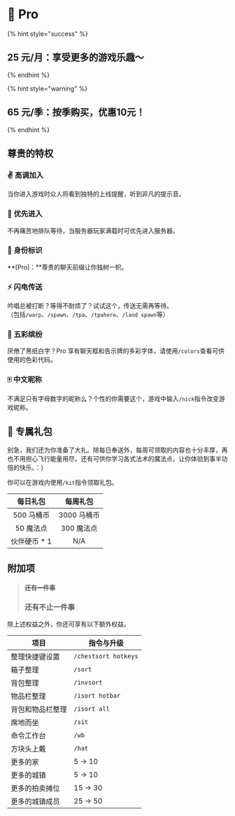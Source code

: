 # 💎 Pro

{% hint style="success" %}
## 25 元/月：享受更多的游戏乐趣～
{% endhint %}

{% hint style="warning" %}
## 65 元/季：按季购买，优惠10元！
{% endhint %}

## 尊贵的特权

### ✌️ **高调加入**

当你进入游戏时众人将看到独特的上线提醒，听到非凡的提示音。

### 💃 **优先进入**

不再痛苦地排队等待，当服务器玩家满载时可优先进入服务器。

### 💎 **身份标识**

**\[Pro]：**尊贵的聊天前缀让你独树一帜。

### ⚡ **闪电传送**

吟唱总被打断？等得不耐烦了？试试这个，传送无需再等待。\
（包括`/warp`、`/spawn`、`/tpa`、`/tpahere`、`/land spawn`等）

### 🌈 **五彩缤纷**

厌倦了黑纸白字？Pro 享有聊天框和告示牌的多彩字体，请使用`/colors`查看可供使用的色彩代码。

### 🀄 **中文昵称**

不满足只有字母数字的昵称么？个性的你需要这个，游戏中输入`/nick`指令改变游戏昵称。

## 🎁 专属礼包

别急，我们还为你准备了大礼。除每日奉送外，每周可领取的内容也十分丰厚，再也不用担心飞行能量用尽，还有可供你学习各式法术的魔法点，让你体验到事半功倍的快乐。：)

你可以在游戏内使用`/kit`指令领取礼包。

|    每日礼包   |   每周礼包   |
| :-------: | :------: |
|  500 马桶币  | 3000 马桶币 |
|   50 魔法点  |  300 魔法点 |
| 伙伴硬币 \* 1 |    N/A   |

## 附加项

> #### ~~还有一件事~~
>
> ### **还有不止一件事**

除上述权益之外，你还可享有以下额外权益。

| 项目       | 指令与升级                |
| -------- | -------------------- |
| 整理快捷键设置  | `/chestsort hotkeys` |
| 箱子整理     | `/sort`              |
| 背包整理     | `/invsort`           |
| 物品栏整理    | `/isort hotbar`      |
| 背包和物品栏整理 | `/isort all`         |
| 席地而坐     | `/sit`               |
| 命令工作台    | `/wb`                |
| 方块头上戴    | `/hat`               |
| 更多的家     | 5 → 10               |
| 更多的城镇    | 5 → 10               |
| 更多的拍卖摊位  | 15 → 30              |
| 更多的城镇成员  | 25 → 50              |

